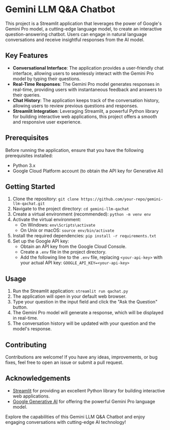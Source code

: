 # Gemini LLM Q&A Chatbot

This project is a Streamlit application that leverages the power of Google's Gemini Pro model, a cutting-edge language model, to create an interactive question-answering chatbot. Users can engage in natural language conversations and receive insightful responses from the AI model.

## Key Features

- **Conversational Interface**: The application provides a user-friendly chat interface, allowing users to seamlessly interact with the Gemini Pro model by typing their questions.
- **Real-Time Responses**: The Gemini Pro model generates responses in real-time, providing users with instantaneous feedback and answers to their queries.
- **Chat History**: The application keeps track of the conversation history, allowing users to review previous questions and responses.
- **Streamlit Integration**: Leveraging Streamlit, a powerful Python library for building interactive web applications, this project offers a smooth and responsive user experience.

## Prerequisites

Before running the application, ensure that you have the following prerequisites installed:

- Python 3.x
- Google Cloud Platform account (to obtain the API key for Generative AI)

## Getting Started

1. Clone the repository: `git clone https://github.com/your-repo/gemini-llm-qachat.git`
2. Navigate to the project directory: `cd gemini-llm-qachat`
3. Create a virtual environment (recommended): `python -m venv env`
4. Activate the virtual environment:
   - On Windows: `env\Scripts\activate`
   - On Unix or macOS: `source env/bin/activate`
5. Install the required dependencies: `pip install -r requirements.txt`
6. Set up the Google API key:
   - Obtain an API key from the Google Cloud Console.
   - Create a `.env` file in the project directory.
   - Add the following line to the `.env` file, replacing `<your-api-key>` with your actual API key:
     `GOOGLE_API_KEY=<your-api-key>`

## Usage

1. Run the Streamlit application: `streamlit run qachat.py`
2. The application will open in your default web browser.
3. Type your question in the input field and click the "Ask the Question" button.
4. The Gemini Pro model will generate a response, which will be displayed in real-time.
5. The conversation history will be updated with your question and the model's response.

## Contributing

Contributions are welcome! If you have any ideas, improvements, or bug fixes, feel free to open an issue or submit a pull request.


## Acknowledgements

- [Streamlit](https://streamlit.io/) for providing an excellent Python library for building interactive web applications.
- [Google Generative AI](https://cloud.google.com/generative-ai) for offering the powerful Gemini Pro language model.

Explore the capabilities of this Gemini LLM Q&A Chatbot and enjoy engaging conversations with cutting-edge AI technology!
